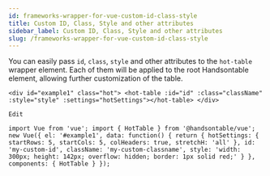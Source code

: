 ```yaml
---
id: frameworks-wrapper-for-vue-custom-id-class-style
title: Custom ID, Class, Style and other attributes
sidebar_label: Custom ID, Class, Style and other attributes
slug: /frameworks-wrapper-for-vue-custom-id-class-style
---
```


You can easily pass `id`, `class`, `style` and other attributes to the `hot-table` wrapper element.
Each of them will be applied to the root Handsontable element, allowing further customization of the table.

```
<div id="example1" class="hot"> <hot-table :id="id" :class="className" :style="style" :settings="hotSettings"></hot-table> </div>

Edit

import Vue from 'vue'; import { HotTable } from '@handsontable/vue'; new Vue({ el: '#example1', data: function() { return { hotSettings: { startRows: 5, startCols: 5, colHeaders: true, stretchH: 'all' }, id: 'my-custom-id', className: 'my-custom-classname', style: 'width: 300px; height: 142px; overflow: hidden; border: 1px solid red;' } }, components: { HotTable } });
```
